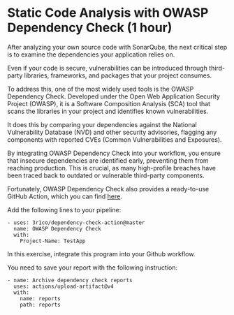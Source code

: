 # Static Code Analysis with OWASP Dependency Check (1 hour)

After analyzing your own source code with SonarQube, the next critical step is to examine the dependencies your application relies on. 

Even if your code is secure, vulnerabilities can be introduced through third-party libraries, frameworks, and packages that your project consumes.

To address this, one of the most widely used tools is the OWASP Dependency Check. Developed under the Open Web Application Security Project (OWASP), it is a Software Composition Analysis (SCA) tool that scans the libraries in your project and identifies known vulnerabilities. 

It does this by comparing your dependencies against the National Vulnerability Database (NVD) and other security advisories, flagging any components with reported CVEs (Common Vulnerabilities and Exposures).

By integrating OWASP Dependency Check into your workflow, you ensure that insecure dependencies are identified early, preventing them from reaching production. This is crucial, as many high-profile breaches have been traced back to outdated or vulnerable third-party components.

Fortunately, OWASP Dependency Check also provides a ready-to-use GitHub Action, which you can find [here](https://github.com/3r1co/dependency-check-action).

Add the following lines to your pipeline:

    - uses: 3r1co/dependency-check-action@master
      name: OWASP Dependency Check
      with:
        Project-Name: TestApp

In this exercise, integrate this program into your Github workflow.

You need to save your report with the following instruction:

    - name: Archive dependency check reports
      uses: actions/upload-artifact@v4
      with:
        name: reports
        path: reports

